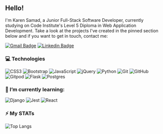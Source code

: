## Hello!

I'm Karen Samad, a Junior Full-Stack Software Developer, currently studying on Code Institute's Level 5 Diploma in Web Application Development. 
Take a look at the projects I've created in the pinned section below and if you want to get in touch, contact me:

[![Gmail Badge](https://img.shields.io/badge/-karenlsamad@gmail.com-c14438?style=flat-square&logo=Gmail&logoColor=white&link=mailto:karenlsamad@gmail.com)](karenlsamad@gmail.com)
[![Linkedin Badge](https://img.shields.io/badge/-KarenSamad-blue?style=flat-square&logo=Linkedin&logoColor=white&link=https://www.linkedin.com/in/karen-samad-n%C3%A8e-onions-phd-0376a9149/)](https://www.linkedin.com/in/karen-samad-n%C3%A8e-onions-phd-0376a9149/)

### 💻 Technologies

![CSS3](https://img.shields.io/badge/-CSS3-1572B6?style=flat-square&logo=css3&logoWidth=40)
![Bootstrap](https://img.shields.io/badge/-Bootstrap-563D7C?style=flat-square&logo=bootstrap&logoWidth=40)
![JavaScript](https://img.shields.io/badge/-JavaScript-black?style=flat-square&logo=javascript&logoWidth=40)
![jQuery](https://img.shields.io/badge/jquery-%230769AD.svg?style=flat-square&logo=jquery&logoColor=white&logoWidth=40)
![Python](https://img.shields.io/badge/-Python-black?style=flat-square&logo=Python&logoWidth=40)
![Git](https://img.shields.io/badge/-Git-black?style=flat-square&logo=git&logoWidth=40)
![GitHub](https://img.shields.io/badge/-GitHub-181717?style=flat-square&logo=github&logoWidth=40)
![Gitpod](https://img.shields.io/badge/-Gitpod-f06611.svg?style=flat-square&logo=gitpod&logoColor=white&logoWidth=40)
![Flask](https://img.shields.io/badge/flask-%23000.svg?style=for-the-badge&logo=flask&logoColor=white&logoWidth=40)
![Postgres](https://img.shields.io/badge/postgres-%23316192.svg?style=for-the-badge&logo=postgresql&logoColor=white&logoWidth=40)

### 🌱 I’m currently learning:

![Django](https://img.shields.io/badge/django-%23092E20.svg?style=flat-square&logo=django&logoColor=white)
![Jest](https://img.shields.io/badge/-jest-%23C21325?style=flat-square&logo=jest&logoColor=white)
![React](https://img.shields.io/badge/-React-black?style=flat-square&logo=react)


### ⚡️ My STATs

![Top Langs](https://github-readme-stats.vercel.app/api/top-langs/?username=kosamad&hide=TeX&layout=compact)
